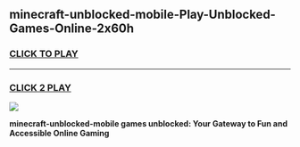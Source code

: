 
## minecraft-unblocked-mobile-Play-Unblocked-Games-Online-2x60h
<h3>
<a href="https://premium76.site?title=minecraft-unblocked-mobile&ref=25A">CLICK TO PLAY</a></h3>
<hr>

<h3>
<a href="https://premium76.site?title=minecraft-unblocked-mobile&ref=25A">CLICK 2 PLAY</a>
  
</h3>

<a href="https://premium76.site?title=minecraft-unblocked-mobile&ref=25A"><img src="https://clearcache.store/games.png"></a>


**minecraft-unblocked-mobile games unblocked: Your Gateway to Fun and Accessible Online Gaming**
